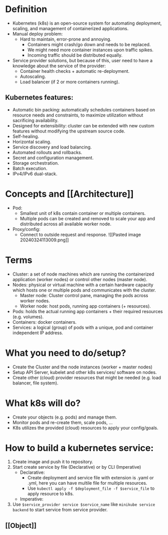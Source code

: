 # Definition
- Kubernetes (k8s) is an open-source system for automating deployment, scaling, and management of containerized applications.
- Manual deploy problem:
	- Hard to maintain, error-prone and annoying.
		- Containers might crash/go down and needs to be replaced.
		- We might need more container instances upon traffic spikes.
		- Incoming traffic should be distributed equally.
- Service provider solutions, but because of this, user need to have a knowledge about the service of the provider:
	- Container health checks + automatic re-deployment.
	- Autoscaling.
	- Load balancer (if 2 or more containers running).
## Kubernetes features:
- Automatic bin packing: automatically schedules containers based on resource needs and constraints, to maximize utilization without sacrificing availability.
- Designed for extensibility: cluster can be extended with new custom features without modifying the upstream source code.
- Self-healing.
- Horizontal scaling.
- Service discovery and load balancing.
- Automated rollouts and rollbacks.
- Secret and configuration management.
- Storage orchestration.
- Batch execution.
- IPv4/IPv6 dual-stack.
# Concepts and [[Architecture]]
- Pod:
	- Smallest unit of k8s contain container or multiple containers.
	- Multiple pods can be created and removed to scale your app and distributed across all available worker node.
- Proxy/config:
	- Connect to outside request and response.
![[Pasted image 20240324113009.png]]
# Terms
- Cluster: a set of node machines which are running the containerized application (worker nodes) or control other nodes (master node).
- Nodes: physical or virtual machine with a certain hardware capacity which hosts one or multiple pods and communicates with the cluster.
	- Master node: Cluster control pane, managing the pods across worker nodes.
	- Worker node: host pods, running app containers (+ resources).
- Pods: holds the actual running app containers + their required resources (e.g. volumes).
- Containers: docker containers.
- Services: a logical (group) of pods with a unique, pod and container independent IP address.
# What you need to do/setup?
- Create the Cluster and the node instances (worker + master nodes)
- Setup API Server, kubelet and other k8s services/ software on nodes.
- Create other (cloud) provider resources that might be needed (e.g. load balancer, file system).
# What k8s will do?
- Create your objects (e.g. pods) and manage them.
- Monitor pods and re-create them, scale pods, ...
- K8s utilizes the provided (cloud) resources to apply your config/goals.
# How to build a kubernetes service:
1. Create image and push it to repository.
2. Start create service by file (Declarative) or by CLI (Imperative)
	- Declarative:
		- Create deployment and service file with extension is .yaml or .yml, here you can have multile file for multiple resources.
		- Use `kubectl apply -f $deployment_file -f $service_file` to apply resource to k8s.
	- Imperative:
3. Use `$service_provider service $service_name` like `minikube service backend` to start service from service provider.
## [[Object]]